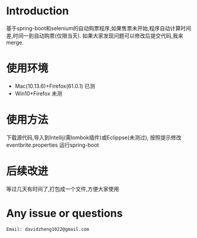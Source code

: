 # Introduction

基于spring-boot和selenium的自动购票程序,如果售票未开始,程序自动计算时间差,时间一到自动购票(仅限当天).
如果大家发现问题可以修改后提交代码,我来merge.

# 使用环境
* Mac(10.13.6)+Firefox(61.0.1) 已测
* Win10+Firefox        未测

# 使用方法
下载源代码,导入到Intellij(需lombok插件)或Eclippse(未测过), 按照提示修改eventbrite.properties 
运行spring-boot

# 后续改进
等过几天有时间了,打包成一个文件,方便大家使用

# Any issue or questions
```
Email: davidzheng1022@gmail.com
```
